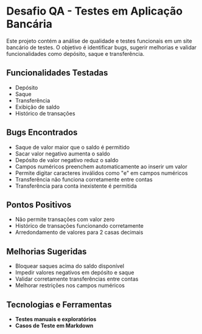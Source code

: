 # Desafio QA - Testes em Aplicação Bancária  

Este projeto contém a análise de qualidade e testes funcionais em um site bancário de testes. O objetivo é identificar bugs, sugerir melhorias e validar funcionalidades como depósito, saque e transferência.  

## Funcionalidades Testadas  
- Depósito  
- Saque  
- Transferência  
- Exibição de saldo  
- Histórico de transações  

## Bugs Encontrados  
- Saque de valor maior que o saldo é permitido  
- Sacar valor negativo aumenta o saldo  
- Depósito de valor negativo reduz o saldo  
- Campos numéricos preenchem automaticamente ao inserir um valor  
- Permite digitar caracteres inválidos como "e" em campos numéricos  
- Transferência não funciona corretamente entre contas  
- Transferência para conta inexistente é permitida  

## Pontos Positivos  
- Não permite transações com valor zero  
- Histórico de transações funcionando corretamente  
- Arredondamento de valores para 2 casas decimais  

## Melhorias Sugeridas  
- Bloquear saques acima do saldo disponível  
- Impedir valores negativos em depósito e saque  
- Validar corretamente transferências entre contas  
- Melhorar restrições nos campos numéricos  

## Tecnologias e Ferramentas  
- **Testes manuais e exploratórios**  
- **Casos de Teste em Markdown**   

